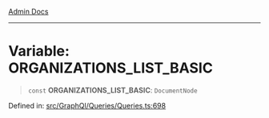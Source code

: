 [Admin Docs](/)

***

# Variable: ORGANIZATIONS\_LIST\_BASIC

> `const` **ORGANIZATIONS\_LIST\_BASIC**: `DocumentNode`

Defined in: [src/GraphQl/Queries/Queries.ts:698](https://github.com/PalisadoesFoundation/talawa-admin/blob/main/src/GraphQl/Queries/Queries.ts#L698)
